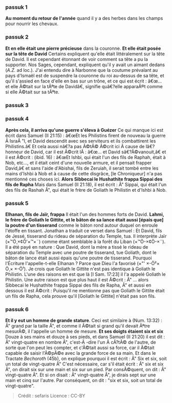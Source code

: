 
### passuk 1
<b>Au moment du retour de l'année</b> quand il y a des herbes dans les champs pour nourrir les chevaux.

### passuk 2
<b>Et en elle était une pierre précieuse</b> dans la couronne.
<b>Et elle était posée sur la tête de David</b> Certains expliquent qu'elle était littéralement sur la tête de David. Il est cependant étonnant de voir comment sa tête a pu la supporter. Nos Sages, cependant, expliquent qu'il y avait un aimant dedans (<i>A.Z.</i> ad loc.). J'ai entendu dire à Narbonne que la coutume prévalant au pays d'Ismaël est de suspendre la couronne du roi au-dessus de sa tête, et qu'il s'assied en face d'elle en bas sur un trône, et ce qui est écrit : â€œ... et elle Ã©tait sur la tÃªte de Davidâ€, signifie quâ€?elle apparaÃ®t comme si elle Ã©tait sur sa tÃªte.

### passuk 3

### passuk 4
<b>Après cela, il arriva qu'une guerre s'éleva à Guézer</b> Ce qui manque ici est écrit dans Samuel (II 21:15) : â€œEt les Philistins firent de nouveau la guerre Ã IsraÃ "l, et David descendit avec ses serviteurs et ils combattirent les Philistins.â€ Et cela aussi nâ€?a pas Ã©tÃ© Ã©crit ici Ã cause de lâ€?honneur de David, car il est Ã©crit lÃ : â€œ... et David sâ€?Ã©vanouit,â€ et il est Ã©crit : (ibid. 16) : â€œEt Ishbi, qui était l'un des fils de Raphah, était à Nob, etc..., et il était ceint d'une nouvelle armure, et il pensait frapper David,â€ et sans l'aide d'Abishai, fils de Zeruiah, il serait tombé entre les mains d'Ishbi à Nob et à cause de cette disgrâce, [le Chroniqueur] n'a pas mentionné ces choses ici.
<b>Alors Sibbecai le Hushathite frappa Sippai des fils de Rapha</b> Mais dans Samuel (II 21:18), il est écrit : Â" Sippai, qui était l'un des fils de Rashah Â", qui était le frère de Goliath le Philistin et d'Ishbi à Nob.

### passuk 5
<b>Elhanan, fils de Jaïr, frappa</b> Il était l'un des hommes forts de David.
<b>Lahmi, le frère de Goliath le Gittite, et le bâton de sa lance était aussi [épais que] la poutre d'un tisserand</b> comme le bâton rond autour duquel on enroule l'étoffe en tissant. Jonathan a traduit ce verset dans Samuel : Et David, fils de Jessé, tisserand du rideau de séparation du Temple, tua. Il interprète Jaïr (×™Ö¸×¢Ö'×™×¨) comme étant semblable à la forêt du Liban (×™Ö-×¢Ö-×¨). Il a été payé en nature : Que David, dont la mère a tissé le rideau de séparation du Temple avec une poutre de tisserand, tue Goliath, dont le bâton de lance était aussi épais qu'une poutre de tisserand. Pourquoi l'Écriture l'appelle-t-elle Elhanan ? Parce que Dieu l'a favorisé (×"' ×-Ö²× Ö¸× ×-Ö¹). Je crois que Goliath le Gittite n'est pas identique à Goliath le Philistin. L'une des raisons en est que là [I Sam. 17:23] il l'a appelé Goliath le Philistin. Une autre raison est que plus haut il est Ã©crit : Â" ... alors Sibbecai le Hushathite frappa Sippai des fils de Rapha, Â" et aussi en dessous il est Ã©crit : Puisqu'il ne mentionne pas que Goliath le Gittite était un fils de Rapha, cela prouve qu'il [Goliath le Gittite] n'était pas son fils.

### passuk 6
<b>Et il y eut un homme de grande stature</b>. Ceci est similaire à (Num. 13:32) : Â" grand par la taille Â", et comme il Ã©tait si grand qu'il devait Ãªtre mesurÃ©, il l'appelle un homme de mesure.
<b>Et ses doigts étaient six et six</b> Douze à ses mains et douze à ses pieds, et dans Samuel (II 21:20) il est dit : Â" vingt-quatre en nombre Â", c'est-Ã -dire l'un Ã cÃ?tÃ© de l'autre, de sorte que l'on peut les compter, et c'Ã©tait aussi sa force, car il Ã©tait capable de saisir l'Ã©pÃ©e avec la grande force de sa main. Et dans le Tractate <i>Bechoroth</i> (45b), on explique pourquoi il est écrit : Â" Six et six, soit un total de vingt-quatre Â" C'est nécessaire, car s'il était écrit : Â" six et six Â", on dirait six sur une main et six sur un pied. Par consÃ©quent, on dit : Â" vingt-quatre Â". Et si on disait : Â" vingt-quatre Â", je dirais sept sur une main et cinq sur l'autre. Par conséquent, on dit : "six et six, soit un total de vingt-quatre".

>Crédit : sefaris
>Licence : CC-BY
